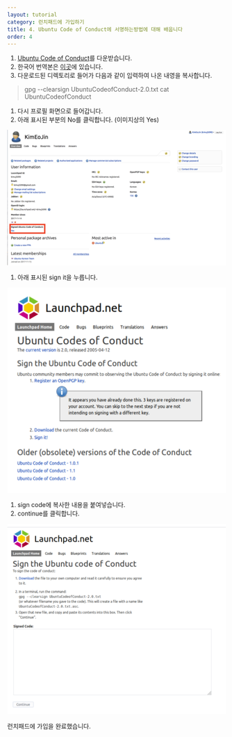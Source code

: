 ```yaml
---
layout: tutorial
category: 런치패드에 가입하기
title: 4. Ubuntu Code of Conduct에 서명하는방법에 대해 배웁니다
order: 4
---
```

1. [Ubuntu Code of Conduct](https://launchpad.net/codeofconduct/2.0/+download)를 다운받습니다.
1. 한국어 번역본은 [이곳](https://wiki.ubuntu-kr.org/index.php/Ubuntu-code-of-conduct)에 있습니다.
1. 다운로드된 디렉토리로 들어가 다음과 같이 입력하여 나온 내영을 복사합니다.

> gpg --clearsign UbuntuCodeofConduct-2.0.txt
> cat UbuntuCodeofConduct

1. 다시 프로필 화면으로 들어갑니다.
1. 아래 표시된 부분의 No를 클릭합니다. (이미지상의 Yes)

![user page](img/user_page1.PNG)

1. 아래 표시된 sign it을 누릅니다.

![sign it](img/sign_it.PNG)


1. sign code에 복사한 내용을 붙여넣습니다.
1. continue를 클릭합니다.

![paste](img/paste.PNG)

런치패드에 가입을 완료했습니다.
